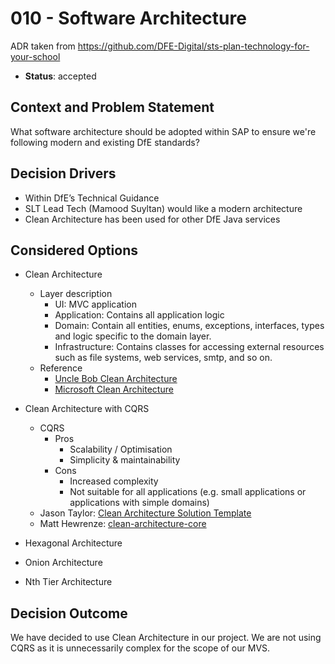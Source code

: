 # 010 - Software Architecture

ADR taken from https://github.com/DFE-Digital/sts-plan-technology-for-your-school

* **Status**: accepted

## Context and Problem Statement
What software architecture should be adopted within SAP to ensure we're following modern and existing DfE standards?

## Decision Drivers
* Within DfE’s Technical Guidance
* SLT Lead Tech (Mamood Suyltan) would like a modern architecture
* Clean Architecture has been used for other DfE Java services

## Considered Options
* Clean Architecture
  * Layer description 
    * UI: MVC application
    * Application: Contains all application logic
    * Domain: Contain all entities, enums, exceptions, interfaces, types and logic specific to the domain layer.
    * Infrastructure: Contains classes for accessing external resources such as file systems, web services, smtp, and so on.
  * Reference
    * [Uncle Bob Clean Architecture](https://blog.cleancoder.com/uncle-bob/2012/08/13/the-clean-architecture.html)
    * [Microsoft Clean Architecture](https://learn.microsoft.com/en-us/dotnet/architecture/modern-web-apps-azure/common-web-application-architectures#clean-architecture)


* Clean Architecture with CQRS
  * CQRS
    * Pros
      * Scalability / Optimisation
      * Simplicity & maintainability
    * Cons
      * Increased complexity
      * Not suitable for all applications (e.g. small applications or applications with simple domains)
  * Jason Taylor: [Clean Architecture Solution Template](https://github.com/jasontaylordev/CleanArchitecture)
  * Matt Hewrenze: [clean-architecture-core](https://github.com/matthewrenze/clean-architecture-core)
* Hexagonal Architecture
* Onion Architecture
* Nth Tier Architecture

## Decision Outcome

We have decided to use Clean Architecture in our project. We are not using CQRS as it is unnecessarily complex for the scope of our MVS.